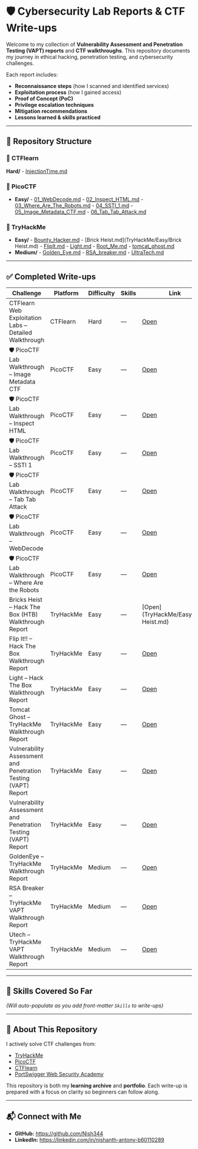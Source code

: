 # 🛡️ Cybersecurity Lab Reports & CTF Write-ups

Welcome to my collection of **Vulnerability Assessment and Penetration Testing (VAPT) reports** and **CTF walkthroughs**. This repository documents my journey in ethical hacking, penetration testing, and cybersecurity challenges.

Each report includes:
- **Reconnaissance steps** (how I scanned and identified services)
- **Exploitation process** (how I gained access)
- **Proof of Concept (PoC)**
- **Privilege escalation techniques**
- **Mitigation recommendations**
- **Lessons learned & skills practiced**

---

## 📂 Repository Structure
### 📁 CTFlearn
 **Hard/**
        - [InjectionTime.md](CTFlearn/Hard/InjectionTime.md)

### 📁 PicoCTF
- **Easy/**
        - [01_WebDecode.md](PicoCTF/Easy/01_WebDecode.md)
        - [02_Inspect_HTML.md](PicoCTF/Easy/02_Inspect_HTML.md)
        - [03_Where_Are_The_Robots.md](PicoCTF/Easy/03_Where_Are_The_Robots.md)
        - [04_SSTI_1.md](PicoCTF/Easy/04_SSTI_1.md)
        - [05_Image_Metadata_CTF.md](PicoCTF/Easy/05_Image_Metadata_CTF.md)
        - [06_Tab_Tab_Attack.md](PicoCTF/Easy/06_Tab_Tab_Attack.md)

### 📁 TryHackMe
 - **Easy/**
        - [Bounty_Hacker.md](TryHackMe/Easy/Bounty_Hacker.md)
        - [Brick Heist.md](TryHackMe/Easy/Brick Heist.md)
        - [FlipIt.md](TryHackMe/Easy/FlipIt.md)
        - [Light.md](TryHackMe/Easy/Light.md)
        - [Root_Me.md](TryHackMe/Easy/Root_Me.md)
        - [tomcat_ghost.md](TryHackMe/Easy/tomcat_ghost.md)
- **Medium/**
        - [Golden_Eye.md](TryHackMe/Medium/Golden_Eye.md)
        - [RSA_breaker.md](TryHackMe/Medium/RSA_breaker.md)
        - [UltraTech.md](TryHackMe/Medium/UltraTech.md)

---

## ✅ Completed Write-ups
| Challenge | Platform | Difficulty | Skills | Link |
|---|---|---|---|---|
| CTFlearn Web Exploitation Labs – Detailed Walkthrough | CTFlearn | Hard | — | [Open](CTFlearn/Hard/InjectionTime.md) |
| 🛡️ PicoCTF Lab Walkthrough – Image Metadata CTF | PicoCTF | Easy | — | [Open](PicoCTF/Easy/05_Image_Metadata_CTF.md) |
| 🛡️ PicoCTF Lab Walkthrough – Inspect HTML | PicoCTF | Easy | — | [Open](PicoCTF/Easy/02_Inspect_HTML.md) |
| 🛡️ PicoCTF Lab Walkthrough – SSTI 1 | PicoCTF | Easy | — | [Open](PicoCTF/Easy/04_SSTI_1.md) |
| 🛡️ PicoCTF Lab Walkthrough – Tab Tab Attack | PicoCTF | Easy | — | [Open](PicoCTF/Easy/06_Tab_Tab_Attack.md) |
| 🛡️ PicoCTF Lab Walkthrough – WebDecode | PicoCTF | Easy | — | [Open](PicoCTF/Easy/01_WebDecode.md) |
| 🛡️ PicoCTF Lab Walkthrough – Where Are the Robots | PicoCTF | Easy | — | [Open](PicoCTF/Easy/03_Where_Are_The_Robots.md) |
| Bricks Heist – Hack The Box (HTB) Walkthrough Report | TryHackMe | Easy | — | [Open](TryHackMe/Easy/Brick Heist.md) |
| Flip It!! – Hack The Box Walkthrough Report | TryHackMe | Easy | — | [Open](TryHackMe/Easy/FlipIt.md) |
| Light – Hack The Box Walkthrough Report | TryHackMe | Easy | — | [Open](TryHackMe/Easy/Light.md) |
| Tomcat Ghost – TryHackMe Walkthrough Report | TryHackMe | Easy | — | [Open](TryHackMe/Easy/tomcat_ghost.md) |
| Vulnerability Assessment and Penetration Testing (VAPT) Report | TryHackMe | Easy | — | [Open](TryHackMe/Easy/Bounty_Hacker.md) |
| Vulnerability Assessment and Penetration Testing (VAPT) Report | TryHackMe | Easy | — | [Open](TryHackMe/Easy/Root_Me.md) |
| GoldenEye – TryHackMe Walkthrough Report | TryHackMe | Medium | — | [Open](TryHackMe/Medium/Golden_Eye.md) |
| RSA Breaker – TryHackMe VAPT Walkthrough Report | TryHackMe | Medium | — | [Open](TryHackMe/Medium/RSA_breaker.md) |
| Utech – TryHackMe VAPT Walkthrough Report | TryHackMe | Medium | — | [Open](TryHackMe/Medium/UltraTech.md) |

---

## 🎯 Skills Covered So Far
_(Will auto-populate as you add front-matter `Skills` to write-ups)_

---

## 📌 About This Repository
I actively solve CTF challenges from:
- [TryHackMe](https://tryhackme.com)
- [PicoCTF](https://picoctf.org)
- [CTFlearn](https://ctflearn.com)
- [PortSwigger Web Security Academy](https://portswigger.net/web-security)

This repository is both my **learning archive** and **portfolio**. Each write-up is prepared with a focus on clarity so beginners can follow along.

---

## 📬 Connect with Me
- **GitHub:** https://github.com/Nish344
- **LinkedIn:** https://linkedin.com/in/nishanth-antony-b60110289
